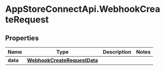# AppStoreConnectApi.WebhookCreateRequest

## Properties

Name | Type | Description | Notes
------------ | ------------- | ------------- | -------------
**data** | [**WebhookCreateRequestData**](WebhookCreateRequestData.md) |  | 


